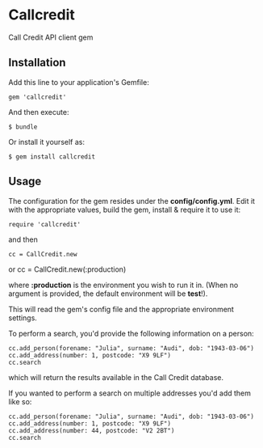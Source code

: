 # Callcredit

Call Credit API client gem

## Installation

Add this line to your application's Gemfile:

    gem 'callcredit'

And then execute:

    $ bundle

Or install it yourself as:

    $ gem install callcredit

## Usage

The configuration for the gem resides under the **config/config.yml**.
Edit it with the appropriate values, build the gem, install & require
it to use it:

    require 'callcredit'

and then

    cc = CallCredit.new

or
    cc = CallCredit.new(:production)

where **:production** is the environment you wish to run it in. (When
no argument is provided, the default environment will be **test**!).

This will read the gem's config file and the appropriate environment
settings.

To perform a search, you'd provide the following information on a
person:

    cc.add_person(forename: "Julia", surname: "Audi", dob: "1943-03-06")
    cc.add_address(number: 1, postcode: "X9 9LF")
    cc.search

which will return the results available in the Call Credit database.

If you wanted to perform a search on multiple addresses you'd add them
like so:

    cc.add_person(forename: "Julia", surname: "Audi", dob: "1943-03-06")
    cc.add_address(number: 1, postcode: "X9 9LF")
    cc.add_address(number: 44, postcode: "V2 2BT")
    cc.search
